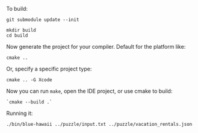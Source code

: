 To build:

    git submodule update --init

    mkdir build
    cd build

Now generate the project for your compiler. Default for the platform like:

    cmake ..

Or, specify a specific project type:

    cmake .. -G Xcode

Now you can run `make`, open the IDE project, or use cmake to build:

    `cmake --build .`

Running it:

    ./bin/blue-hawaii ../puzzle/input.txt ../puzzle/vacation_rentals.json
